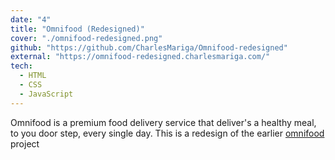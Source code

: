 ```yaml
---
date: "4"
title: "Omnifood (Redesigned)"
cover: "./omnifood-redesigned.png"
github: "https://github.com/CharlesMariga/Omnifood-redesigned"
external: "https://omnifood-redesigned.charlesmariga.com/"
tech:
  - HTML
  - CSS
  - JavaScript
---
```


Omnifood is a premium food delivery service that deliver's a healthy meal, to you door step, every single day. This is a redesign of the earlier [omnifood](https://omnifood.charlesmariga.com/) project
